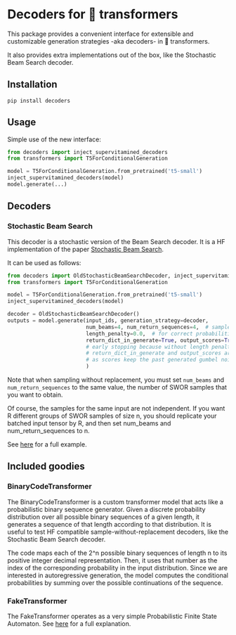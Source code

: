 # Decoders for 🤗 transformers

This package provides a convenient interface for extensible and customizable generation strategies -aka decoders- in 🤗 transformers.

It also provides extra implementations out of the box, like the Stochastic Beam Search decoder.

## Installation
```
pip install decoders
```
## Usage
Simple use of the new interface:
```python
from decoders import inject_supervitamined_decoders
from transformers import T5ForConditionalGeneration

model = T5ForConditionalGeneration.from_pretrained('t5-small')
inject_supervitamined_decoders(model)
model.generate(...)
```
## Decoders

### Stochastic Beam Search
This decoder is a stochastic version of the Beam Search decoder. It is a HF implementation of the paper [Stochastic Beam Search](https://arxiv.org/abs/1903.06059).

It can be used as follows:

```python
from decoders import OldStochasticBeamSearchDecoder, inject_supervitamined_decoders
from transformers import T5ForConditionalGeneration

model = T5ForConditionalGeneration.from_pretrained('t5-small')
inject_supervitamined_decoders(model)

decoder = OldStochasticBeamSearchDecoder()
outputs = model.generate(input_ids, generation_strategy=decoder,
                         num_beams=4, num_return_sequences=4,  # sample without repl. = return all beams
                         length_penalty=0.0,  # for correct probabilities, disable length penalty
                         return_dict_in_generate=True, output_scores=True, early_stopping=True,
                         # early stopping because without length penalty, we can discard worse sequences
                         # return_dict_in_generate and output_scores are required for sbs for now,
                         # as scores keep the past generated gumbel noise, which is used by the logits processor
                         )
```
Note that when sampling without replacement, you must set `num_beams` and `num_return_sequences` to the same value, the number of SWOR samples that you want to obtain.

Of course, the samples for the same input are not independent. If you want R different groups of SWOR samples of size n, you should replicate your batched input tensor by R, and then set num_beams and num_return_sequences to n.

See [here](https://gist.github.com/manueldeprada/839e2446cc4e72dd8eb558c1acbbe85f) for a full example.

## Included goodies
### BinaryCodeTransformer

The BinaryCodeTransformer is a custom transformer model that acts like a probabilistic binary sequence generator. Given a discrete probability distribution over all possible binary sequences of a given length, it generates a sequence of that length according to that distribution. It is useful to test HF compatible sample-without-replacement decoders, like the Stochastic Beam Search decoder.

The code maps each of the 2^n possible binary sequences of length n to its positive integer decimal representation. Then, it uses that number as the index of the corresponding probability in the input distribution. Since we are interested in autoregressive generation, the model computes the conditional probabilities by summing over the possible continuations of the sequence.

### FakeTransformer

The FakeTransformer operates as a very simple Probabilistic Finite State Automaton. See [here](https://manueldeprada.com/blog/posts/toy-probabilistic-transformer/) for a full explanation.

